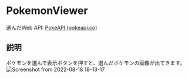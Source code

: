# PokemonViewer
選んだWeb API: [PokeAPI (pokeapi.co)](https://pokeapi.co/)<br>
## 説明
ポケモンを選んで表示ボタンを押すと、選んだポケモンの画像が出てきます。
![Screenshot from 2022-08-18 18-13-17](https://user-images.githubusercontent.com/83260713/185358706-8d326713-b46e-4d09-aa1c-95db88076905.png)
